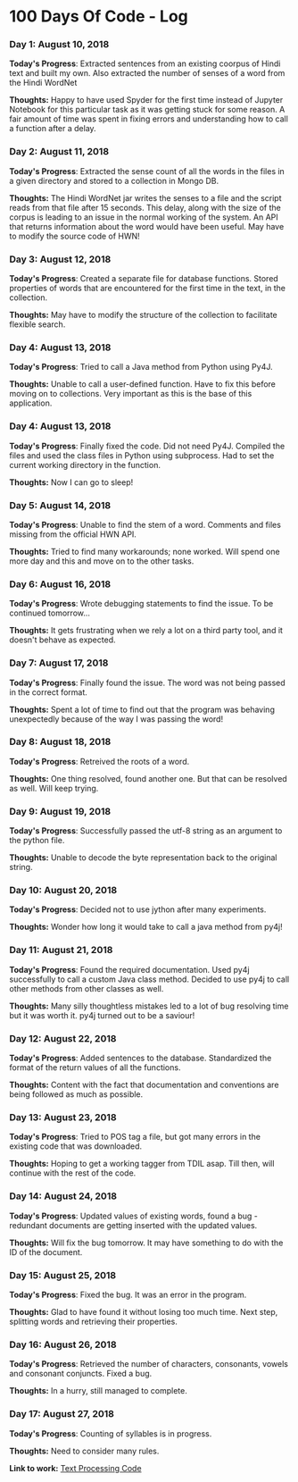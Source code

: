 # 100 Days Of Code - Log

### Day 1: August 10, 2018

**Today's Progress**: Extracted sentences from an existing coorpus of Hindi text and built my own. Also extracted the number of senses of a word from the Hindi WordNet

**Thoughts:** Happy to have used Spyder for the first time instead of Jupyter Notebook for this particular task as it was getting stuck for some reason.
A fair amount of time was spent in fixing errors and understanding how to call a function after a delay.

### Day 2: August 11, 2018

**Today's Progress**: Extracted the sense count of all the words in the files in a given directory and stored to a collection in Mongo DB.

**Thoughts:** The Hindi WordNet jar writes the senses to a file and the script reads from that file after 15 seconds. This delay, along with the size of the corpus is leading to an issue in the normal working of the system. An API that returns information about the word would have been useful. May have to modify the source code of HWN!

### Day 3: August 12, 2018

**Today's Progress**: Created a separate file for database functions. Stored properties of words that are encountered for the first time in the text, in the collection.

**Thoughts:** May have to modify the structure of the collection to facilitate flexible search.

### Day 4: August 13, 2018

**Today's Progress**: Tried to call a Java method from Python using Py4J.

**Thoughts:** Unable to call a user-defined function. Have to fix this before moving on to collections. Very important as this is the base of this application.

### Day 4: August 13, 2018

**Today's Progress**: Finally fixed the code. Did not need Py4J. Compiled the files and used the class files in Python using subprocess. Had to set the current working directory in the function.

**Thoughts:** Now I can go to sleep!

### Day 5: August 14, 2018

**Today's Progress**: Unable to find the stem of a word. Comments and files missing from the official HWN API.

**Thoughts:** Tried to find many workarounds; none worked. Will spend one more day and this and move on to the other tasks.

### Day 6: August 16, 2018

**Today's Progress**: Wrote debugging statements to find the issue. To be continued tomorrow...

**Thoughts:** It gets frustrating when we rely a lot on a third party tool, and it doesn't behave as expected.

### Day 7: August 17, 2018

**Today's Progress**: Finally found the issue. The word was not being passed in the correct format.

**Thoughts:** Spent a lot of time to find out that the program was behaving unexpectedly because of the way I was passing the word!

### Day 8: August 18, 2018

**Today's Progress**: Retreived the roots of a word.

**Thoughts:** One thing resolved, found another one. But that can be resolved as well. Will keep trying.

### Day 9: August 19, 2018

**Today's Progress**: Successfully passed the utf-8 string as an argument to the python file.

**Thoughts:** Unable to decode the byte representation back to the original string.

### Day 10: August 20, 2018

**Today's Progress**: Decided not to use jython after many experiments.

**Thoughts:** Wonder how long it would take to call a java method from py4j!

### Day 11: August 21, 2018

**Today's Progress**: Found the required documentation. Used py4j successfully to call a custom Java class method. Decided to use py4j to call other methods from other classes as well.

**Thoughts:** Many silly thoughtless mistakes led to a lot of bug resolving time but it was worth it. py4j turned out to be a saviour!

### Day 12: August 22, 2018

**Today's Progress**: Added sentences to the database. Standardized the format of the return values of all the functions.

**Thoughts:** Content with the fact that documentation and conventions are being followed as much as possible.

### Day 13: August 23, 2018

**Today's Progress**: Tried to POS tag a file, but got many errors in the existing code that was downloaded.

**Thoughts:** Hoping to get a working tagger from TDIL asap. Till then, will continue with the rest of the code.

### Day 14: August 24, 2018

**Today's Progress**: Updated values of existing words, found a bug - redundant documents are getting inserted with the updated values.

**Thoughts:** Will fix the bug tomorrow. It may have something to do with the ID of the document.
 
### Day 15: August 25, 2018

**Today's Progress**: Fixed the bug. It was an error in the program.

**Thoughts:** Glad to have found it without losing too much time. Next step, splitting words and retrieving their properties.
 
### Day 16: August 26, 2018

**Today's Progress**: Retrieved the number of characters, consonants, vowels and consonant conjuncts. Fixed a bug.

**Thoughts:** In a hurry, still managed to complete.

### Day 17: August 27, 2018

**Today's Progress**: Counting of syllables is in progress.

**Thoughts:** Need to consider many rules.
 
**Link to work:** [Text Processing Code](https://github.com/gayatrivenugopal/NLP/)